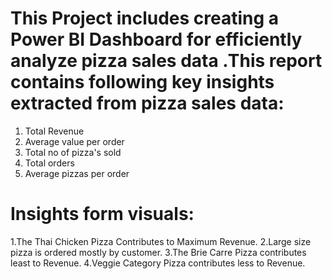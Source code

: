 # This Project includes creating a Power BI Dashboard for efficiently analyze pizza sales data .This report contains following key insights extracted from pizza sales data:
1. Total Revenue
2. Average value per order
3. Total no of pizza's sold
4. Total orders
5. Average pizzas per order

# Insights form visuals:
1.The Thai Chicken Pizza Contributes to Maximum Revenue.
2.Large size pizza is ordered mostly by customer.
3.The Brie Carre Pizza contributes least to Revenue.
4.Veggie Category Pizza contributes less to Revenue.
